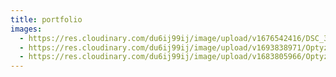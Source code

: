 ```yaml
---
title: portfolio
images:
  - https://res.cloudinary.com/du6ij99ij/image/upload/v1676542416/DSC_39860x_4b27722c90.jpg
  - https://res.cloudinary.com/du6ij99ij/image/upload/v1693838971/Optyz_Newzealand2_73e153b6e5.jpg
  - https://res.cloudinary.com/du6ij99ij/image/upload/v1683805966/Optyz_Graffiti_Feral_Dog_b10cfa3cca.jpg
---
```

